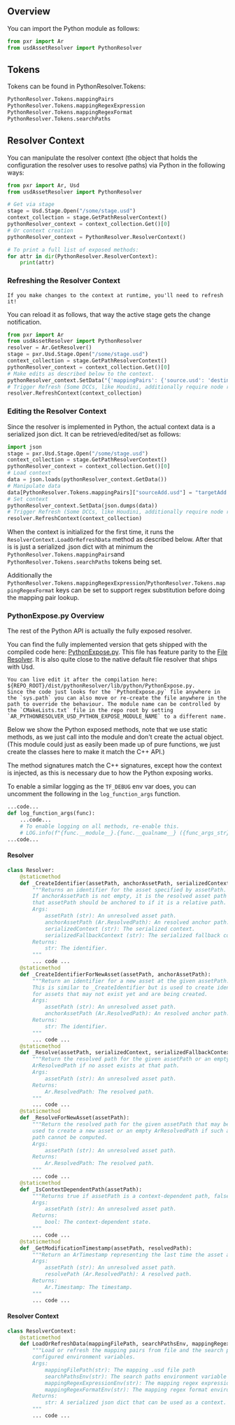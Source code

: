 

## Overview
You can import the Python module as follows:
```python
from pxr import Ar
from usdAssetResolver import PythonResolver
```

## Tokens
Tokens can be found in PythonResolver.Tokens:
```python
PythonResolver.Tokens.mappingPairs
PythonResolver.Tokens.mappingRegexExpression
PythonResolver.Tokens.mappingRegexFormat
PythonResolver.Tokens.searchPaths
```

## Resolver Context
You can manipulate the resolver context (the object that holds the configuration the resolver uses to resolve paths) via Python in the following ways:

```python
from pxr import Ar, Usd
from usdAssetResolver import PythonResolver

# Get via stage
stage = Usd.Stage.Open("/some/stage.usd")
context_collection = stage.GetPathResolverContext()
pythonResolver_context = context_collection.Get()[0]
# Or context creation
pythonResolver_context = PythonResolver.ResolverContext()

# To print a full list of exposed methods:
for attr in dir(PythonResolver.ResolverContext):
    print(attr)
```

### Refreshing the Resolver Context
```admonish important
If you make changes to the context at runtime, you'll need to refresh it!
```
You can reload it as follows, that way the active stage gets the change notification.

```python
from pxr import Ar
from usdAssetResolver import PythonResolver
resolver = Ar.GetResolver()
stage = pxr.Usd.Stage.Open("/some/stage.usd")
context_collection = stage.GetPathResolverContext()
pythonResolver_context = context_collection.Get()[0]
# Make edits as described below to the context.
pythonResolver_context.SetData("{'mappingPairs': {'source.usd': 'destination.usd'}, 'searchPaths': ['/path/A']}")
# Trigger Refresh (Some DCCs, like Houdini, additionally require node re-cooks.)
resolver.RefreshContext(context_collection)
```

### Editing the Resolver Context
Since the resolver is implemented in Python, the actual context data is a serialized json dict.
It can be retrieved/edited/set as follows:

```python
import json
stage = pxr.Usd.Stage.Open("/some/stage.usd")
context_collection = stage.GetPathResolverContext()
pythonResolver_context = context_collection.Get()[0]
# Load context
data = json.loads(pythonResolver_context.GetData())
# Manipulate data
data[PythonResolver.Tokens.mappingPairs]["sourceAdd.usd"] = "targetAdd.usd"
# Set context
pythonResolver_context.SetData(json.dumps(data))
# Trigger Refresh (Some DCCs, like Houdini, additionally require node re-cooks.)
resolver.RefreshContext(context_collection)
```

When the context is initialized for the first time, it runs the `ResolverContext.LoadOrRefreshData` method as described below. After that is is just a serialized .json dict with at minimum the `PythonResolver.Tokens.mappingPairs`and `PythonResolver.Tokens.searchPaths` tokens being set.

Additionally the `PythonResolver.Tokens.mappingRegexExpression`/`PythonResolver.Tokens.mappingRegexFormat` keys can be set to support regex substitution before doing the mapping pair lookup.

### PythonExpose.py Overview

The rest of the Python API is actually the fully exposed resolver.

You can find the fully implemented version that gets shipped with the compiled code here:
[PythonExpose.py](https://github.com/LucaScheller/VFX-UsdAssetResolver/blob/main/src/PythonResolver/PythonExpose.py). This file has feature parity to the [File Resolver](../FileResolver/overview.md). It is also quite close to the native default file resolver that ships with Usd. 

```admonish important
You can live edit it after the compilation here: ${REPO_ROOT}/dist/pythonResolver/lib/python/PythonExpose.py.
Since the code just looks for the `PythonExpose.py` file anywhere in the `sys.path` you can also move or re-create the file anywhere in the path to override the behaviour. The module name can be controlled by the `CMakeLists.txt` file in the repo root by setting `AR_PYTHONRESOLVER_USD_PYTHON_EXPOSE_MODULE_NAME` to a different name.
```

Below we show the Python exposed methods, note that we use static methods, as we just call into the module and don't create the actual object. (This module could just as easily been made up of pure functions, we just create the classes here to make it match the C++ API.)

The method signatures match the C++ signatures, except how the context is injected, as this is necessary due to how the Python exposing works.

To enable a similar logging as the `TF_DEBUG` env var does, you can uncomment the following in the `log_function_args` function.

```python
...code...
def log_function_args(func):
    ...code...
    # To enable logging on all methods, re-enable this.
    # LOG.info(f"{func.__module__}.{func.__qualname__} ({func_args_str})")
...code...
```

#### Resolver

```python
class Resolver:
    @staticmethod
    def _CreateIdentifier(assetPath, anchorAssetPath, serializedContext, serializedFallbackContext):
        """Returns an identifier for the asset specified by assetPath.
        If anchorAssetPath is not empty, it is the resolved asset path
        that assetPath should be anchored to if it is a relative path.
        Args:
            assetPath (str): An unresolved asset path.
            anchorAssetPath (Ar.ResolvedPath): An resolved anchor path.
            serializedContext (str): The serialized context.
            serializedFallbackContext (str): The serialized fallback context.
        Returns:
            str: The identifier.
        """
        ... code ...
    @staticmethod
    def _CreateIdentifierForNewAsset(assetPath, anchorAssetPath):
        """Return an identifier for a new asset at the given assetPath.
        This is similar to _CreateIdentifier but is used to create identifiers
        for assets that may not exist yet and are being created.
        Args:
            assetPath (str): An unresolved asset path.
            anchorAssetPath (Ar.ResolvedPath): An resolved anchor path.
        Returns:
            str: The identifier.
        """
        ... code ...
    @staticmethod
    def _Resolve(assetPath, serializedContext, serializedFallbackContext):
        """Return the resolved path for the given assetPath or an empty
        ArResolvedPath if no asset exists at that path.
        Args:
            assetPath (str): An unresolved asset path.
        Returns:
            Ar.ResolvedPath: The resolved path.
        """
        ... code ...
    @staticmethod
    def _ResolveForNewAsset(assetPath):
        """Return the resolved path for the given assetPath that may be
        used to create a new asset or an empty ArResolvedPath if such a
        path cannot be computed.
        Args:
            assetPath (str): An unresolved asset path.
        Returns:
            Ar.ResolvedPath: The resolved path.
        """
        ... code ...
    @staticmethod
    def _IsContextDependentPath(assetPath):
        """Returns true if assetPath is a context-dependent path, false otherwise.
        Args:
            assetPath (str): An unresolved asset path.
        Returns:
            bool: The context-dependent state.
        """
        ... code ...
    @staticmethod
    def _GetModificationTimestamp(assetPath, resolvedPath):
        """Return an ArTimestamp representing the last time the asset at assetPath was modified.
        Args:
            assetPath (str): An unresolved asset path.
            resolvePath (Ar.ResolvedPath): A resolved path.
        Returns:
            Ar.Timestamp: The timestamp.
        """
        ... code ...
```

#### Resolver Context

```python
class ResolverContext:
    @staticmethod
    def LoadOrRefreshData(mappingFilePath, searchPathsEnv, mappingRegexExpressionEnv, mappingRegexFormatEnv):
        """Load or refresh the mapping pairs from file and the search paths from the
        configured environment variables.
        Args:
            mappingFilePath(str): The mapping .usd file path
            searchPathsEnv(str): The search paths environment variable
            mappingRegexExpressionEnv(str): The mapping regex expression environment variable
            mappingRegexFormatEnv(str): The mapping regex format environment variable
        Returns:
            str: A serialized json dict that can be used as a context.
        """
        ... code ...
```